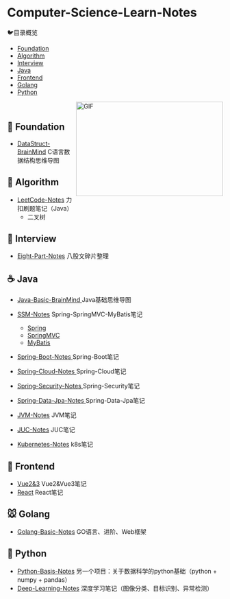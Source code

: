 # Computer-Science-Learn-Notes

:bird:目录概览

* [Foundation](#foundation)
* [Algorithm](#algorithm)
* [Interview](#Interview)
* [Java](#java)
* [Frontend](#Frontend)
* [Golang](#golang)
* [Python](#python)

<img align="right" alt="GIF" src="https://github.com/abhisheknaiidu/abhisheknaiidu/blob/master/code.gif?raw=true" width="343" height="220" title="Do what you like, and do it best!"> &nbsp;&nbsp;&nbsp;&nbsp;

## :baby_chick: Foundation

* [DataStruct-BrainMind](https://github.com/zhiyu1998/My-Learn-Notes/tree/master/DataStruct-BrainMind)  C语言数据结构思维导图



## :penguin: Algorithm

* [LeetCode-Notes](https://github.com/zhiyu1998/My-Learn-Notes/tree/master/LeetCode-Notes) 力扣刷题笔记（Java）
  * 二叉树



## :tiger: Interview

* [Eight-Part-Notes](https://github.com/zhiyu1998/My-Learn-Notes/tree/master/Eight-Part-Notes) 八股文碎片整理



## :coffee: Java

* [Java-Basic-BrainMind ](https://github.com/zhiyu1998/My-Learn-Notes/tree/master/Java-Basic-BrainMind)  Java基础思维导图
* [SSM-Notes](https://github.com/zhiyu1998/My-Learn-Notes/tree/master/SSM-Notes)  Spring-SpringMVC-MyBatis笔记
  * [Spring](https://github.com/zhiyu1998/Computer-Science-Learn-Notes/tree/master/SSM-Notes/Spring)
  * [SpringMVC](https://github.com/zhiyu1998/Computer-Science-Learn-Notes/tree/master/SSM-Notes/SpringMVC)
  * [MyBatis](https://github.com/zhiyu1998/Computer-Science-Learn-Notes/tree/master/SSM-Notes/MyBatis)

* [Spring-Boot-Notes ](https://github.com/zhiyu1998/My-Learn-Notes/tree/master/Spring-Boot-Notes) Spring-Boot笔记
* [Spring-Cloud-Notes ](https://github.com/zhiyu1998/My-Learn-Notes/tree/master/Spring-Cloud-Notes)  Spring-Cloud笔记
* [Spring-Security-Notes ](https://github.com/zhiyu1998/My-Learn-Notes/tree/master/Spring-Security-Notes)  Spring-Security笔记
* [Spring-Data-Jpa-Notes ](https://github.com/zhiyu1998/My-Learn-Notes/tree/master/Spring-Data-Jpa-Notes)  Spring-Data-Jpa笔记
* [JVM-Notes](https://github.com/zhiyu1998/My-Learn-Notes/tree/master/JVM-Notes) JVM笔记
* [JUC-Notes](https://github.com/zhiyu1998/My-Learn-Notes/tree/master/JUC-Notes) JUC笔记
* [Kubernetes-Notes](https://github.com/zhiyu1998/My-Learn-Notes/tree/master/Kubernetes-Notes) k8s笔记



## :ocean: Frontend

* [Vue2&3](https://github.com/zhiyu1998/Computer-Science-Learn-Notes/tree/master/Vue2%263-Notes) Vue2&Vue3笔记
* [React](https://github.com/zhiyu1998/Computer-Science-Learn-Notes/tree/master/React-Notes) React笔记



## :mouse: Golang

* [Golang-Basic-Notes](https://github.com/zhiyu1998/My-Learn-Notes/tree/master/Golang-Basic-Notes)   GO语言、进阶、Web框架



## :snake: Python
* [ Python-Basis-Notes](https://github.com/zhiyu1998/Python-Basis-Notes) 另一个项目：关于数据科学的python基础（python + numpy + pandas）
* [Deep-Learning-Notes](https://github.com/zhiyu1998/My-Learn-Notes/tree/master/Deep-Learning-Notes)  深度学习笔记（图像分类、目标识别、异常检测）



